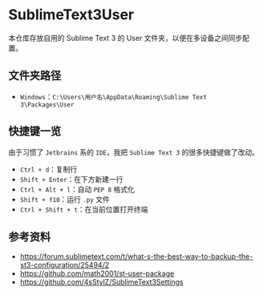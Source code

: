# SublimeText3User
本仓库存放自用的 Sublime Text 3 的 User 文件夹，以便在多设备之间同步配置。

## 文件夹路径
- `Windows`：`C:\Users\用户名\AppData\Roaming\Sublime Text 3\Packages\User`

## 快捷键一览
由于习惯了 `Jetbrains` 系的 `IDE`，我把 `Sublime Text 3` 的很多快捷键做了改动。
- `Ctrl + d`：复制行
- `Shift + Enter`：在下方新建一行
- `Ctrl + Alt + l`：自动 `PEP 8` 格式化
- `Shift + f10`：运行 `.py` 文件
- `Ctrl + Shift + t`：在当前位置打开终端

## 参考资料
- https://forum.sublimetext.com/t/what-s-the-best-way-to-backup-the-st3-configuration/25494/2
- https://github.com/math2001/st-user-package
- https://github.com/4sStylZ/SublimeText3Settings
